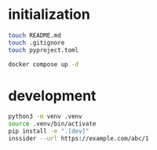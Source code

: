 # initialization

```sh
touch README.md
touch .gitignore
touch pyproject.toml

docker compose up -d
```

# development

```sh
python3 -m venv .venv
source .venv/bin/activate
pip install -e ".[dev]"
inssider --url https://example.com/abc/1
```
